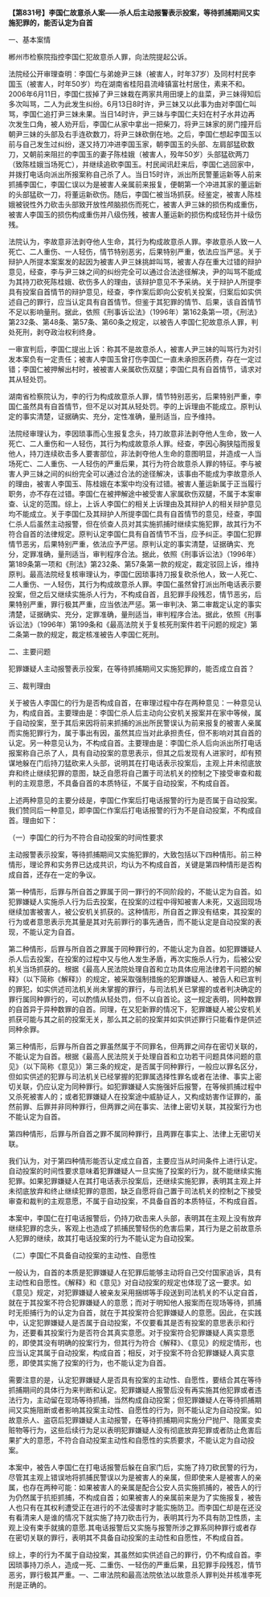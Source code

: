 **【第831号】李国仁故意杀人案——杀人后主动报警表示投案，等待抓捕期间又实施犯罪的，能否认定为自首**

一、基本案情

郴州市检察院指控李国仁犯故意杀人罪，向法院提起公诉。

法院经公开审理查明：李国仁与弟媳尹三妹（被害人，时年37岁）及同村村民李国玉（被害人，时年50岁）均在湖南省桂阳县流峰镇富社村居住，素来不和。2006年6月11日，李国仁拔掉了尹三妹栽在两家共用田埂上的韭菜，尹三妹得知后多次叫骂，二人为此发生纠纷。6月13日8时许，尹三妹又以此事为由对李国仁叫骂，李国仁追打尹三妹未果。当日14时许，尹三妹与李国仁夫妇在村子水井边再次发生口角，被人劝开后，李国仁从家中拿出一把柴刀，将尹三妹家的房门撞开后朝尹三妹的头部及右手连砍数刀，将尹三妹砍倒在地。之后，李国仁想起李国玉以前与自己发生过纠纷，遂又持刀冲进李国玉家，朝李国玉的头部、左肩部猛砍数刀，又朝前来阻拦的李国玉的妻子陈桂娥（被害人，殁年50岁）头部猛砍两刀（致陈桂娥当场死亡），并继续追砍李国玉。村民闻讯赶来后，李国仁逃回家中，并拨打电话向派出所报案称自己杀了人。当日15时许，派出所民警董运新等人前来抓捕李国仁，李国仁误以为是被害人亲属前来报复，便朝第一个冲进其家的董运新的头部猛砍一刀，将董运新砍伤。随后，李国仁被当场抓获。经鉴定，被害人陈桂娥被锐性外力砍击头部致开放性颅脑损伤而死亡，被害人尹三妹的损伤构成重伤，被害人李国玉的损伤构成重伤并八级伤残，被害人董运新的损伤构成轻伤并十级伤残。

法院认为，李故意非法剥夺他人生命，其行为构成故意杀人罪。李故意杀人致一人死亡、二人重伤、一人轻伤，情节特别恶劣，后果特别严重，依法应当严惩。关于辩护人所提本案案发的起因为被害人尹三妹挑衅叫骂，被害人存在重大过错的辩护意见，经查，李与尹三妹之间的纠纷完全可以通过合法途径解决，尹的叫骂不能成为其持刀砍死陈桂娥、砍伤多人的理由，该辩护意见不予采纳。关于辩护人所提李具有投案自首情节的辩护意见，经查，李作案后即向公安机关投案，归案后如实供述自己的罪行，应当认定具有自首情节。但鉴于其犯罪的情节、后果，该自首情节不足以影响量刑。据此，依照《刑事诉讼法》（1996年）第162条第一项，《刑法》第232条、第48条、第57条、第60条之规定，以被告人李国仁犯故意杀人罪，判处死刑，剥夺政治权利终身。

一审宣判后，李国仁提出上诉：称其不是故意杀人，被害人尹三妹的叫骂行为对引发本案负有一定责任；被害人李国玉曾打伤李国仁一直未承担医药费，存在一定过错；李国仁被押解出村时，被被害人亲属砍伤双腿；李国仁具有自首情节，请求对其从轻处罚。

湖南省检察院认为，李的行为构成故意杀人罪，情节特别恶劣，后果特别严重，李国仁虽然具有自首情节，但不足以对其从轻处罚。李的上诉理由不能成立。原判认定的事实清楚，证据确实、充分，定性准确，量刑适当，应予维持。

法院经审理认为，李因琐事而心生报复念头，持刀故意非法剥夺他人生命，致一人死亡、二人重伤和一人轻伤，其行为构成故意杀人罪。经查，李因心胸狭隘而报复他人，持刀连续砍击多人要害部位，非法剥夺他人生命的意图明显，并造成一人当场死亡、二人重伤、一人轻伤的严重后果，其行为符合故意杀人罪的特征。李与被害人尹三妹之间的纠纷完全可以通过合法的途径解决，该事由不能成为李故意杀人的理由，被害人李国玉、陈桂娥在本案中均没有过错。被害人董运新属于正当履行职务，亦不存在过错。李国仁在被押解途中被受害人家属砍伤双腿，不属于本案审查、认定的范围。综上，上诉人李国仁的相关上诉理由及其辩护人的相关辩护意见均不能成立。关于李国仁及其辩护人所提李国仁具有自首情节的意见，经查，李国仁杀人后虽然主动报警，但在侦查人员对其实施抓捕时继续实施犯罪，故其行为不符合自首的法律规定。原判认定李国仁具有自首情节不当，应予纠正。李国仁犯罪情节恶劣，后果特别严重，依法应予严惩。原判认定的事实清楚，证据确实、充分，定罪准确，量刑适当，审判程序合法。据此，依照《刑事诉讼法》（1996年）第189条第一项和《刑法》第232条、第57条第一款的规定，裁定驳回上诉，维持原判。最高法院经复核审理认为，李国仁因琐事持刀报复砍杀他人，致一人死亡、二人重伤、一人轻伤，其行为构成故意杀人罪。李国仁虽然曾打派出所电话表示要投案，但之后又继续实施杀人行为，不构成自首，且犯罪手段残忍，情节恶劣，后果特别严重，罪行极其严重，应当依法严惩。第一审判决、第二审裁定认定的事实清楚，证据确实、充分，定罪准确，量刑适当，审判程序合法。据此，依照《刑事诉讼法》（1996年）第199条和《最高法院关于复核死刑案件若干问题的规定》第二条第一款的规定，裁定核准被告人李国仁死刑。

二、主要问题

犯罪嫌疑人主动报警表示投案，在等待抓捕期间又实施犯罪的，能否成立自首？

三、裁判理由

关于被告人李国仁的行为是否构成自首，在审理过程中存在两种意见：一种意见认为，构成自首。主要理由是：李国仁杀人后主动向公安机关报案并在家中等候，属于自动投案，至于其后来因将前来抓捕的派出所民警误认为前来报复的被害人亲属而实施犯罪行为，属于事出有因，虽然其应当对此承担责任，但不影响对其自首的认定。另一种意见认为，不构成自首。主要理由是：李国仁杀人后向派出所打电话报案称自己杀了人，具有自动投案的意思表示，但其之后发现有人进家时，却有预谋地躲在门后持刀猛砍来人头部，说明其在打电话表示投案后，主观上并未彻底放弃和终止继续犯罪的意图，缺乏自愿将自己置于司法机关的控制之下接受审查和裁判的主观意愿，不具备自首的本质特征，不属于自动投案，不构成自首。

上述两种意见的主要分歧是，李国仁作案后打电话报警的行为是否属于自动投案。我们赞同后一种意见，即李国仁作案后打电话报警的行为不是自动投案，不构成自首。理由如下：

（一）李国仁的行为不符合自动投案的时间性要求

主动报警表示投案，等待抓捕期间又实施犯罪的，大致包括以下四种情形。前三种情形，理论界和实务界已达成共识，均认为不构成自首，关键是第四种情形是否构成自首，还存在一定的争议。

第一种情形，后罪与所自首之罪属于同一罪行的不同阶段的，不能认定为自首。如犯罪嫌疑人实施杀人行为后去投案，在投案的过程中得知被害人未死，又返回现场继续加害被害人，被公安机关抓获的。这种情形，所自首之罪没有结束，其投案的行为或者意思表示充其量是其对先前罪行的事先通告，而不能认定是自动投案的表现，不能认定为自首。

第二种情形，后罪与所自首之罪属于同种罪行的，不能认定为自首。如犯罪嫌疑人杀人后去投案，在投案的过程中又与他人发生矛盾，再次实施杀人行为，后被公安机关当场抓获的。根据《最高人民法院处理自首和立功具体应用法律若干问题的解释》（以下简称《解释》）的规定，被采取强制措施的犯罪嫌疑人、被告人和已宣判的罪犯，如实供述司法机关尚未掌握的罪行，与司法机关已掌握的或者判决确定的罪行属同种罪行的，可以酌情从轻处罚，但不以自首论。这一规定表明，同种数罪的自首异于异种数罪的自首。同理，在又犯新罪的情况下，犯罪嫌疑人被公安机关抓获可能与其之前的投案无关，那么其之前的投案并如实供述罪行只能看作是供述同种余罪。

第三种情形，后罪与所自首之罪虽然属于不同罪名，但两罪之间存在密切关联的，不能认定为自首。根据《最高人民法院关于处理自首和立功若干问题具体问题的意见》（以下简称《意见》）第三条的规定，是否属于同种罪行，一般应以罪名区分，但如实供述的犯罪与司法机关已经掌握的犯罪属选择性罪名或者在法律、事实上密切关联，仍应认定为同种罪行。如犯罪嫌疑人实施强奸后报警，在等候抓捕过程中又杀死被害人的；或者犯罪嫌疑人在投案途中威胁证人，又构成妨害作证罪的，虽然前罪、后罪并非同种罪行，但两罪之间在事实、法律上密切关联，其投案行为也不能认定为自首。

第四种情形，后罪与所自首之罪不属同种罪行，且两罪在事实上、法律上无密切关联。

我们认为，对于第四种情形能否认定成立自首，主要应当从时间条件上进行认定。自动投案的时间性要求意味着犯罪嫌疑人一旦实施了投案的行为，就不能继续实施犯罪。如果犯罪嫌疑人在其打电话表示投案后，还继续实施犯罪，表明其主观上并未彻底放弃和终止继续犯罪的意图，缺乏自愿将自己置于司法机关的控制之下接受审查和裁判的主观意愿，不属于自动投案，不具备自首的本质特征，不构成自首。

本案中，李国仁在打电话报警后，仍持刀砍击来人头部，表明其在主观上没有放弃继续犯罪的念头，客观上也造成了抓捕民警轻伤的危害后果，其行为是之前故意杀人犯罪的继续，故其打电话投案的行为不能认定为自动投案。

（二）李国仁不具备自动投案的主动性、自愿性

一般认为，自首的本质是犯罪嫌疑人在犯罪后能够主动将自己交付国家追诉，具有主动性和自愿性。《解释》和《意见》对自动投案的规定也体现了这一要求。如《意见》规定，对犯罪嫌疑人被亲友采用捆绑等手段送到司法机关的不认定自首，就在于其投案不符合犯罪嫌疑人的意愿；而对于明知他人报案而在现场等待，抓捕时无拒捕行为的认定为自首，就在于其投案符合犯罪嫌疑人的意愿。因此，在实践中，认定犯罪嫌疑人是否属于自动投案，不仅要看其是否有投案的意思表示和行为，还要看其投案行为是否符合其真实意愿。对于投案符合犯罪嫌疑人真实意愿的，即使其没有明确的投案行为，但其行为符合《解释》、《意见》的规定情形，也应当认定其属于自动投案，构成自首；相反，对于投案不符合犯罪嫌疑人真实意愿，即使其实施了投案的行为，也不能认定为自首。

需要注意的是，认定犯罪嫌疑人是否具有投案的主动性、自愿性，要结合其在等待抓捕期间的具体行为来判断和认定。犯罪嫌疑人报警后没有再实施其他犯罪或者违法行为，主动留在现场等待抓捕，当然构成自动投案；但犯罪嫌疑人在等待抓捕期间又实施阻断或者影响其投案主动性、自愿性的行为，则不能认定为自动投案。如故意杀人、盗窃后犯罪嫌疑人主动报警，在等待抓捕期间实施分尸抛尸、隐匿变卖赃物等行为，这些后续行为足以表明犯罪嫌疑人没有彻底放弃犯罪或者防止危害后果扩大的意愿，不符合自动投案主动性和自愿性的实质要求，不能认定为自动投案。

本案中，被告人李国仁在打电话报警后躲在自家门后，实施了持刀砍民警的行为，尽管其主观上错误地将抓捕民警误以为是被害人的亲属，但即使来人是被害人的亲属，也存在两种可能：如果被害人的亲属是配合公安人员实施抓捕的，被告人的行为仍然属于抗拒抓捕，不构成自首；如果被害人的亲属前来是为了实施报复，被告人也只有在其权利遭受正在进行的不法侵害时才能实施防卫。而李国仁却是在还没有看清来人是谁的情况下就实施了持刀砍击行为，表明其行为不具有防卫性质，主观上没有束手就擒的意愿.其电话报警后又实施与报警所涉之罪系同种罪行或者存在密切关联的罪行，表明其不具备自动投案的主动性和自愿性，不构成自首。

综上，李的行为不属于自动投案，其虽然如实供述自己的罪行，仍不构成自首。李因琐事持刀杀人，造成一死、二重伤、一轻伤的严重后果，且犯罪手段残忍，情节恶劣，罪行极其严重。一、二审法院和最高法院依法以故意杀人罪判处并核准李死刑是正确的。